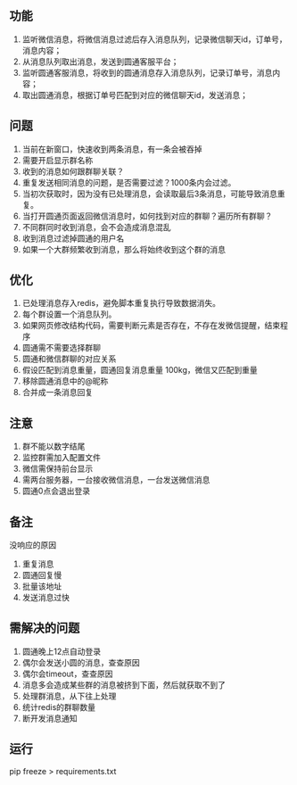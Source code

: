 ## 功能

1. 监听微信消息，将微信消息过滤后存入消息队列，记录微信聊天id，订单号，消息内容；
2. 从消息队列取出消息，发送到圆通客服平台；
3. 监听圆通客服消息，将收到的圆通消息存入消息队列，记录订单号，消息内容；
4. 取出圆通消息，根据订单号匹配到对应的微信聊天id，发送消息；

## 问题

1. 当前在新窗口，快速收到两条消息，有一条会被吞掉
2. 需要开启显示群名称
3. 收到的消息如何跟群聊关联？
4. 重复发送相同消息的问题，是否需要过滤？1000条内会过滤。
5. 当初次获取时，因为没有已处理消息，会读取最后3条消息，可能导致消息重复。
6. 当打开圆通页面返回微信消息时，如何找到对应的群聊？遍历所有群聊？
7. 不同群同时收到消息，会不会造成消息混乱
8. 收到消息过滤掉圆通的用户名
9. 如果一个大群频繁收到消息，那么将始终收到这个群的消息

## 优化

1. 已处理消息存入redis，避免脚本重复执行导致数据消失。
2. 每个群设置一个消息队列。
3. 如果网页修改结构代码，需要判断元素是否存在，不存在发微信提醒，结束程序
4. 圆通需不需要选择群聊
5. 圆通和微信群聊的对应关系
6. 假设匹配到消息重量，圆通回复消息重量 100kg，微信又匹配到重量
7. 移除圆通消息中的@昵称
8. 合并成一条消息回复

## 注意

1. 群不能以数字结尾
2. 监控群需加入配置文件
3. 微信需保持前台显示
4. 需两台服务器，一台接收微信消息，一台发送微信消息
5. 圆通0点会退出登录

## 备注
没响应的原因
1. 重复消息
2. 圆通回复慢
3. 批量该地址
4. 发送消息过快

## 需解决的问题
1. 圆通晚上12点自动登录
2. 偶尔会发送小圆的消息，查查原因
3. 偶尔会timeout，查查原因
4. 消息多会造成某些群的消息被挤到下面，然后就获取不到了
5. 处理群消息，从下往上处理
6. 统计redis的群聊数量
7. 断开发消息通知

## 运行

pip freeze > requirements.txt
